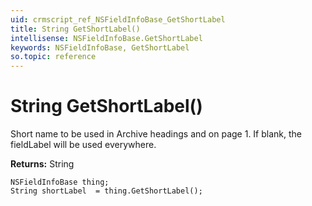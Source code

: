 ```yaml
---
uid: crmscript_ref_NSFieldInfoBase_GetShortLabel
title: String GetShortLabel()
intellisense: NSFieldInfoBase.GetShortLabel
keywords: NSFieldInfoBase, GetShortLabel
so.topic: reference
---
```


# String GetShortLabel()

Short name to be used in Archive headings and on page 1. If blank, the fieldLabel will be used everywhere.

**Returns:** String

```crmscript
NSFieldInfoBase thing;
String shortLabel  = thing.GetShortLabel();
```

